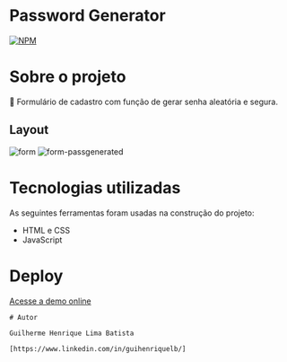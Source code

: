# Password Generator

[![NPM](https://img.shields.io/npm/l/react)](https://github.com/guihenriquelb/password-generator/blob/master/LICENSE) 

# Sobre o projeto

🚀 Formulário de cadastro com função de gerar senha aleatória e segura.

## Layout 

![form](https://i.imgur.com/2Tgn4bg.png) 
![form-passgenerated](https://i.imgur.com/8WK6JEA.png) 

# Tecnologias utilizadas

As seguintes ferramentas foram usadas na construção do projeto:

- HTML e CSS
- JavaScript

# Deploy

[Acesse a demo online](https://guihenriquelb.github.io/simple-parking-system)

```
# Autor

Guilherme Henrique Lima Batista

[https://www.linkedin.com/in/guihenriquelb/]